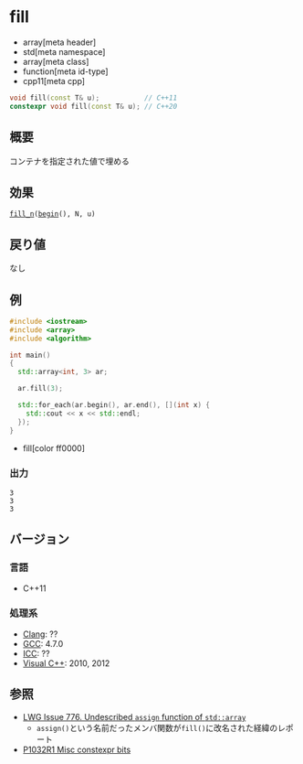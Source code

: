# fill
* array[meta header]
* std[meta namespace]
* array[meta class]
* function[meta id-type]
* cpp11[meta cpp]

```cpp
void fill(const T& u);           // C++11
constexpr void fill(const T& u); // C++20
```

## 概要
コンテナを指定された値で埋める


## 効果
[`fill_n`](/reference/algorithm/fill_n.md)`(`[`begin`](begin.md)`(), N, u)`


## 戻り値
なし


## 例
```cpp example
#include <iostream>
#include <array>
#include <algorithm>

int main()
{
  std::array<int, 3> ar;

  ar.fill(3);

  std::for_each(ar.begin(), ar.end(), [](int x) {
    std::cout << x << std::endl;
  });
}
```
* fill[color ff0000]


### 出力
```
3
3
3
```

## バージョン
### 言語
- C++11

### 処理系
- [Clang](/implementation.md#clang): ??
- [GCC](/implementation.md#gcc): 4.7.0
- [ICC](/implementation.md#icc): ??
- [Visual C++](/implementation.md#visual_cpp): 2010, 2012


## 参照
- [LWG Issue 776. Undescribed `assign` function of `std::array`](http://www.open-std.org/jtc1/sc22/wg21/docs/lwg-defects.html#776)
    - `assign()`という名前だったメンバ関数が`fill()`に改名された経緯のレポート
- [P1032R1 Misc constexpr bits](http://www.open-std.org/jtc1/sc22/wg21/docs/papers/2018/p1032r1.html)
